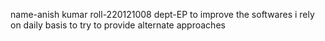 name-anish kumar
roll-220121008
dept-EP
to improve the softwares i rely on daily basis
to try to provide alternate approaches
